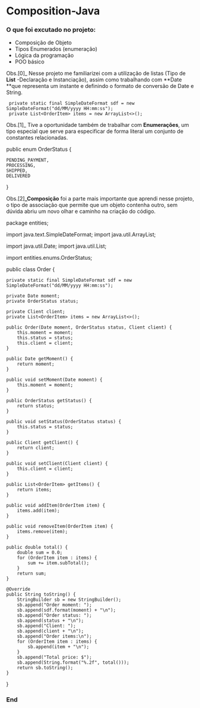 # Composition-Java

### O que foi excutado no projeto:
- Composição de Objeto
- Tipos Enumerados (enumeração)
- Lógica da programação
- POO básico

Obs.[0]_ Nesse projeto me familiarizei com a utilização de listas (Tipo de **List** -Declaração e Instanciação), assim como trabalhando com **Date **que representa um instante e definindo o formato de conversão de Date e String. 

	 private static final SimpleDateFormat sdf = new SimpleDateFormat("dd/MM/yyyy HH:mm:ss");
	 private List<OrderItem> items = new ArrayList<>();

Obs.[1]_ Tive a oportunidade também de trabalhar com **Enumerações**, um tipo especial que serve para especificar  de forma  literal um conjunto de constantes relacionadas.

public enum OrderStatus {
	
	PENDING_PAYMENT,
	PROCESSING,
	SHIPPED,
	DELIVERED
}

Obs.[2]**_Composição** foi a parte mais importante que aprendi nesse projeto, o tipo de associação que permite que um objeto contenha outro, sem dúvida abriu um novo olhar e caminho na criação do código. 

package entities;

import java.text.SimpleDateFormat;
import java.util.ArrayList;

import java.util.Date;
import java.util.List;

import entities.enums.OrderStatus;

public class Order {
	
	private static final SimpleDateFormat sdf = new SimpleDateFormat("dd/MM/yyyy HH:mm:ss");
	
	private Date moment;
	private OrderStatus status;
	
	private Client client;
	private List<OrderItem> items = new ArrayList<>();
	
	public Order(Date moment, OrderStatus status, Client client) {
		this.moment = moment;
		this.status = status;
		this.client = client;
	}

	public Date getMoment() {
		return moment;
	}

	public void setMoment(Date moment) {
		this.moment = moment;
	}

	public OrderStatus getStatus() {
		return status;
	}

	public void setStatus(OrderStatus status) {
		this.status = status;
	}

	public Client getClient() {
		return client;
	}

	public void setClient(Client client) {
		this.client = client;
	}

	public List<OrderItem> getItems() {
		return items;
	}
	
	public void addItem(OrderItem item) {
		items.add(item);
	}

	public void removeItem(OrderItem item) {
		items.remove(item);
	}
	
	public double total() {
		double sum = 0.0;
		for (OrderItem item : items) {
			sum += item.subTotal();
		}
		return sum;
	}

	@Override
	public String toString() {
		StringBuilder sb = new StringBuilder();
		sb.append("Order moment: ");
		sb.append(sdf.format(moment) + "\n");
		sb.append("Order status: ");
		sb.append(status + "\n");
		sb.append("Client: ");
		sb.append(client + "\n");
		sb.append("Order items:\n");
		for (OrderItem item : items) {
			sb.append(item + "\n");
		}
		sb.append("Total price: $");
		sb.append(String.format("%.2f", total()));
		return sb.toString();
	}
}

### End
